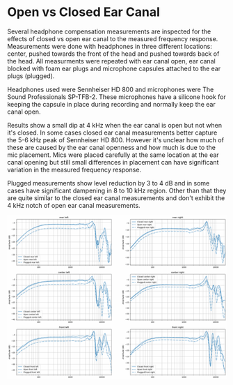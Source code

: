 # Open vs Closed Ear Canal
Several headphone compensation measurements are inspected for the effects of closed vs open ear canal to the measured
frequency response. Measurements were done with headphones in three different locations: center, pushed towards the
front of the head and pushed towards back of the head. All measurments were repeated with ear canal open, ear canal
blocked with foam ear plugs and microphone capsules attached to the ear plugs (plugged).

Headphones used were Sennheiser HD 800 and microphones were The Sound Professionals SP-TFB-2. These microphones have a
silicone hook for keeping the capsule in place during recording and normally keep the ear canal open.

Results show a small dip at 4 kHz when the ear canal is open but not when it's closed. In some cases closed ear canal
measurements better capture the 5-6 kHz peak of Sennheiser HD 800. However it's unclear how much of these are caused by
the ear canal openness and how much is due to the mic placement. Mics were placed carefully at the same location at the
ear canal opening but still small differences in placement can have significant variation in the measured frequency
response.

Plugged measurements show level reduction by 3 to 4 dB and in some cases have significant dampening in 8 to 10 kHz
region. Other than that they are quite similar to the closed ear canal measurements and don't exhibit the 4 kHz notch
of open ear canal measurements.

![results](./Results.png)